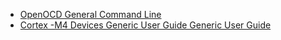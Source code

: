 - [OpenOCD General Command Line](https://openocd.org/doc/html/General-Commands.html)
- [Cortex -M4 Devices Generic User Guide Generic User Guide](https://developer.arm.com/documentation/dui0553/latest/)